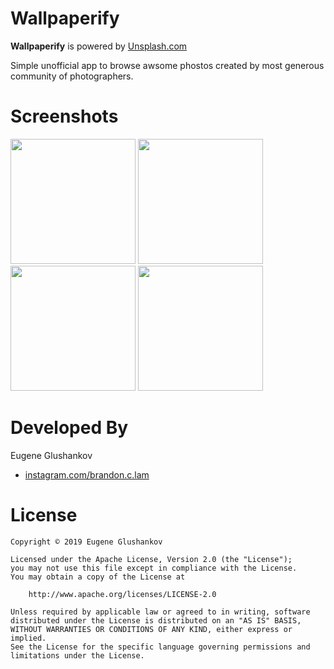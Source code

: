 # Wallpaperify

**Wallpaperify** is powered by [Unsplash.com](https://unsplash.com/)

Simple unofficial app to browse awsome phostos created by most generous community of photographers.

# Screenshots

<img src="https://github.com/netchar/Wallpaperify/blob/master/Info/home_photos.png" width="200">  <img src="https://github.com/netchar/Wallpaperify/blob/master/Info/photo_details.png" width="200">  <img src="https://github.com/netchar/Wallpaperify/blob/master/Info/home_collections.png" width="200">  <img src="https://github.com/netchar/Wallpaperify/blob/master/Info/collection_details.png" width="200">

# Developed By

Eugene Glushankov
 * [instagram.com/brandon.c.lam](https://www.instagram.com/e.glushankov/)
 
# License  
	Copyright © 2019 Eugene Glushankov

	Licensed under the Apache License, Version 2.0 (the "License");
	you may not use this file except in compliance with the License.
	You may obtain a copy of the License at

		http://www.apache.org/licenses/LICENSE-2.0

	Unless required by applicable law or agreed to in writing, software
	distributed under the License is distributed on an "AS IS" BASIS,
	WITHOUT WARRANTIES OR CONDITIONS OF ANY KIND, either express or implied.
	See the License for the specific language governing permissions and
	limitations under the License.

